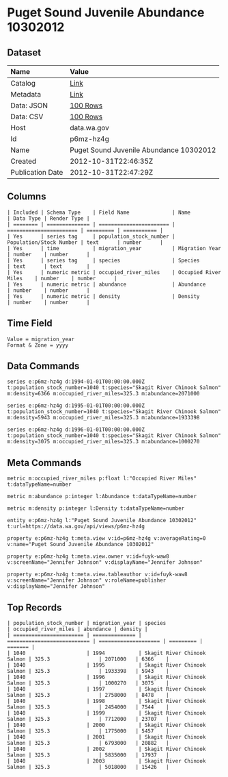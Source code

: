 # Puget Sound Juvenile Abundance 10302012

## Dataset

| Name | Value |
| :--- | :---- |
| Catalog | [Link](https://catalog.data.gov/dataset/puget-sound-juvenile-abundance-10302012-e33e1) |
| Metadata | [Link](https://data.wa.gov/api/views/p6mz-hz4g) |
| Data: JSON | [100 Rows](https://data.wa.gov/api/views/p6mz-hz4g/rows.json?max_rows=100) |
| Data: CSV | [100 Rows](https://data.wa.gov/api/views/p6mz-hz4g/rows.csv?max_rows=100) |
| Host | data.wa.gov |
| Id | p6mz-hz4g |
| Name | Puget Sound Juvenile Abundance 10302012 |
| Created | 2012-10-31T22:46:35Z |
| Publication Date | 2012-10-31T22:47:29Z |

## Columns

```ls
| Included | Schema Type    | Field Name              | Name                    | Data Type | Render Type |
| ======== | ============== | ======================= | ======================= | ========= | =========== |
| Yes      | series tag     | population_stock_number | Population/Stock Number | text      | number      |
| Yes      | time           | migration_year          | Migration Year          | number    | number      |
| Yes      | series tag     | species                 | Species                 | text      | text        |
| Yes      | numeric metric | occupied_river_miles    | Occupied River Miles    | number    | number      |
| Yes      | numeric metric | abundance               | Abundance               | number    | number      |
| Yes      | numeric metric | density                 | Density                 | number    | number      |
```

## Time Field

```ls
Value = migration_year
Format & Zone = yyyy
```

## Data Commands

```ls
series e:p6mz-hz4g d:1994-01-01T00:00:00.000Z t:population_stock_number=1040 t:species="Skagit River Chinook Salmon" m:density=6366 m:occupied_river_miles=325.3 m:abundance=2071000

series e:p6mz-hz4g d:1995-01-01T00:00:00.000Z t:population_stock_number=1040 t:species="Skagit River Chinook Salmon" m:density=5943 m:occupied_river_miles=325.3 m:abundance=1933398

series e:p6mz-hz4g d:1996-01-01T00:00:00.000Z t:population_stock_number=1040 t:species="Skagit River Chinook Salmon" m:density=3075 m:occupied_river_miles=325.3 m:abundance=1000270
```

## Meta Commands

```ls
metric m:occupied_river_miles p:float l:"Occupied River Miles" t:dataTypeName=number

metric m:abundance p:integer l:Abundance t:dataTypeName=number

metric m:density p:integer l:Density t:dataTypeName=number

entity e:p6mz-hz4g l:"Puget Sound Juvenile Abundance 10302012" t:url=https://data.wa.gov/api/views/p6mz-hz4g

property e:p6mz-hz4g t:meta.view v:id=p6mz-hz4g v:averageRating=0 v:name="Puget Sound Juvenile Abundance 10302012"

property e:p6mz-hz4g t:meta.view.owner v:id=fuyk-waw8 v:screenName="Jennifer Johnson" v:displayName="Jennifer Johnson"

property e:p6mz-hz4g t:meta.view.tableauthor v:id=fuyk-waw8 v:screenName="Jennifer Johnson" v:roleName=publisher v:displayName="Jennifer Johnson"
```

## Top Records

```ls
| population_stock_number | migration_year | species                     | occupied_river_miles | abundance | density | 
| ======================= | ============== | =========================== | ==================== | ========= | ======= | 
| 1040                    | 1994           | Skagit River Chinook Salmon | 325.3                | 2071000   | 6366    | 
| 1040                    | 1995           | Skagit River Chinook Salmon | 325.3                | 1933398   | 5943    | 
| 1040                    | 1996           | Skagit River Chinook Salmon | 325.3                | 1000270   | 3075    | 
| 1040                    | 1997           | Skagit River Chinook Salmon | 325.3                | 2758000   | 8478    | 
| 1040                    | 1998           | Skagit River Chinook Salmon | 325.3                | 2454000   | 7544    | 
| 1040                    | 1999           | Skagit River Chinook Salmon | 325.3                | 7712000   | 23707   | 
| 1040                    | 2000           | Skagit River Chinook Salmon | 325.3                | 1775000   | 5457    | 
| 1040                    | 2001           | Skagit River Chinook Salmon | 325.3                | 6793000   | 20882   | 
| 1040                    | 2002           | Skagit River Chinook Salmon | 325.3                | 5835000   | 17937   | 
| 1040                    | 2003           | Skagit River Chinook Salmon | 325.3                | 5018000   | 15426   | 
```